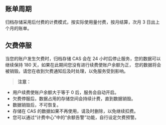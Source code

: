 ## 账单周期

归档存储采用后付费的计费模式，按实际使用量付费，按月结算，次月 3 日出上个月的账单。

## 欠费停服

当您的账户发生欠费时，归档存储 CAS 会在 24 小时后停止服务，您的数据可以继续保持 180 天，如果在此期间您没有进行续费使账户余额为正， 您的数据将会被销毁。请您在收到欠费通知后及时处理，以免服务受到影响。

> **注意：**
- 用户续费使账户余额大于等于 0 后，服务会自动开启。
- 欠费停服后，数据占用的存储空间会持续计费，直到数据销毁。
- 数据销毁后，不可恢复。
- 存储在 CAS 的数据如果不再使用，请及时删除，以免继续扣费。
- 您可以通过“计费中心”中的“余额告警”功能，自行设定欠费预警。

